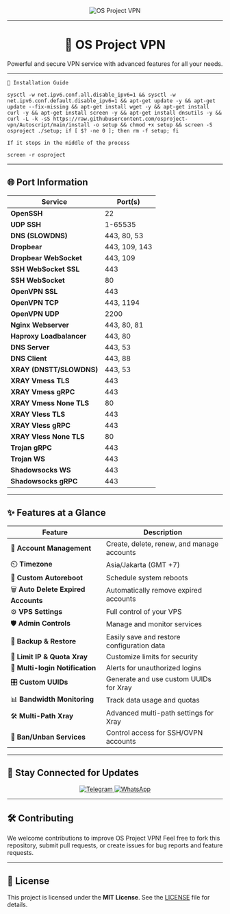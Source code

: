 <p align="center">
  <img src="https://readme-typing-svg.herokuapp.com?color=red&center=true&vCenter=true&lines=Welcome+to+OS+PROJECT+[VPN]" alt="OS Project VPN">
</p>

---

<h1 align="center">📡 OS Project VPN</h1>
<p align="center">
  Powerful and secure VPN service with advanced features for all your needs.
</p>

---

``🚀 Installation Guide``
```
sysctl -w net.ipv6.conf.all.disable_ipv6=1 && sysctl -w net.ipv6.conf.default.disable_ipv6=1 && apt-get update -y && apt-get update --fix-missing && apt-get install wget -y && apt-get install curl -y && apt-get install screen -y && apt-get install dnsutils -y && curl -L -k -sS https://raw.githubusercontent.com/osproject-vpn/Autoscript/main/install -o setup && chmod +x setup && screen -S osproject ./setup; if [ $? -ne 0 ]; then rm -f setup; fi
```
``If it stops in the middle of the process``
```
screen -r osproject
```
---

## 🌐 Port Information
| **Service**            | **Port(s)**           |
|-------------------------|-----------------------|
| **OpenSSH**            | 22                   |
| **UDP SSH**            | 1-65535              |
| **DNS (SLOWDNS)**      | 443, 80, 53          |
| **Dropbear**           | 443, 109, 143        |
| **Dropbear WebSocket** | 443, 109             |
| **SSH WebSocket SSL**  | 443                  |
| **SSH WebSocket**      | 80                   |
| **OpenVPN SSL**        | 443                  |
| **OpenVPN TCP**        | 443, 1194            |
| **OpenVPN UDP**        | 2200                 |
| **Nginx Webserver**    | 443, 80, 81          |
| **Haproxy Loadbalancer** | 443, 80            |
| **DNS Server**         | 443, 53              |
| **DNS Client**         | 443, 88              |
| **XRAY (DNSTT/SLOWDNS)** | 443, 53            |
| **XRAY Vmess TLS**     | 443                  |
| **XRAY Vmess gRPC**    | 443                  |
| **XRAY Vmess None TLS**| 80                   |
| **XRAY Vless TLS**     | 443                  |
| **XRAY Vless gRPC**    | 443                  |
| **XRAY Vless None TLS**| 80                   |
| **Trojan gRPC**        | 443                  |
| **Trojan WS**          | 443                  |
| **Shadowsocks WS**     | 443                  |
| **Shadowsocks gRPC**   | 443                  |

---

## ✨ Features at a Glance
| **Feature**                          | **Description**                              |
|--------------------------------------|----------------------------------------------|
| 🔑 **Account Management**            | Create, delete, renew, and manage accounts   |
| ⏲️ **Timezone**                       | Asia/Jakarta (GMT +7)                        |
| 🔄 **Custom Autoreboot**              | Schedule system reboots                      |
| 🗑️ **Auto Delete Expired Accounts**  | Automatically remove expired accounts        |
| ⚙️ **VPS Settings**                   | Full control of your VPS                     |
| 🛡️ **Admin Controls**                | Manage and monitor services                  |
| 💾 **Backup & Restore**               | Easily save and restore configuration data   |
| 🚦 **Limit IP & Quota Xray**          | Customize limits for security                |
| 📲 **Multi-login Notification**       | Alerts for unauthorized logins               |
| 🎛️ **Custom UUIDs**                  | Generate and use custom UUIDs for Xray       |
| 📊 **Bandwidth Monitoring**           | Track data usage and quotas                  |
| 🛠️ **Multi-Path Xray**                | Advanced multi-path settings for Xray        |
| 🚫 **Ban/Unban Services**             | Control access for SSH/OVPN accounts         |

---

## 📢 Stay Connected for Updates

<p align="center">
  <a href="https://t.me/osproject_backend" target="_blank">
    <img src="https://img.shields.io/badge/Telegram-Join%20Channel-blue?style=for-the-badge&logo=telegram" alt="Telegram">
  </a>
  <a href="https://wa.me/6281228861758" target="_blank">
    <img src="https://img.shields.io/badge/WhatsApp-Contact%20Us-green?style=for-the-badge&logo=whatsapp" alt="WhatsApp">
  </a>
</p>

---

## 🛠️ Contributing
We welcome contributions to improve OS Project VPN! Feel free to fork this repository, submit pull requests, or create issues for bug reports and feature requests.

---

## 📜 License
This project is licensed under the **MIT License**. See the [LICENSE](LICENSE) file for details.
